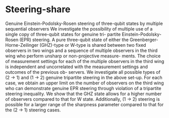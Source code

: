 # Steering-share
Genuine Einstein-Podolsky-Rosen steering of three-qubit states by multiple sequential observers
We investigate the possibility of multiple use of a single copy of three-qubit states for genuine tri- partite Einstein-Podolsky-Rosen (EPR) steering. A pure three-qubit state of either the Greenberger- Horne-Zeilinger (GHZ)-type or W-type is shared between two fixed observers in two wings and a sequence of multiple observers in the third wing who perform unsharp or non-projective measure- ments. The choice of measurement settings for each of the multiple observers in the third wing is independent and uncorrelated with the measurement settings and outcomes of the previous ob- servers. We investigate all possible types of (2 → 1) and (1 → 2) genuine tripartite steering in the above set-up. For each case, we obtain an upper limit on the number of observers on the third wing who can demonstrate genuine EPR steering through violation of a tripartite steering inequality. We show that the GHZ state allows for a higher number of observers compared to that for W state. Additionally, (1 → 2) steering is possible for a larger range of the sharpness parameter compared to that for the (2 → 1) steering cases.
